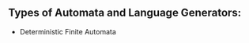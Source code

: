 

Types of Automata and Language Generators:
-------------------------------
+ Deterministic Finite Automata

